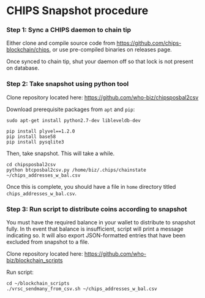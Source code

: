 # CHIPS Snapshot procedure

### Step 1: Sync a CHIPS daemon to chain tip

Either clone and compile source code from https://github.com/chips-blockchain/chips, or use pre-compiled binaries on releases page.

Once synced to chain tip, shut your daemon off so that lock is not present on database.

### Step 2: Take snapshot using python tool

Clone repository located here: https://github.com/who-biz/chipsposbal2csv

Download prerequisite packages from `apt` and `pip`:

`sudo apt-get install python2.7-dev libleveldb-dev`

```
pip install plyvel==1.2.0
pip install base58
pip install pysqlite3
```

Then, take snapshot.  This will take a while.

```
cd chipsposbal2csv
python btcposbal2csv.py /home/biz/.chips/chainstate ~/chips_addresses_w_bal.csv
```

Once this is complete, you should have a file in `home` directory titled `chips_addresses_w_bal.csv`.

### Step 3: Run script to distribute coins according to snapshot

You must have the required balance in your wallet to distribute to snapshot fully.  In th event that balance is insufficient, script will print a message indicating so.  It will also export JSON-formatted entries that have been excluded from snapshot to a file.

Clone repository located here: https://github.com/who-biz/blockchain_scripts

Run script:

```
cd ~/blockchain_scripts
./vrsc_sendmany_from_csv.sh ~/chips_addresses_w_bal.csv
```
